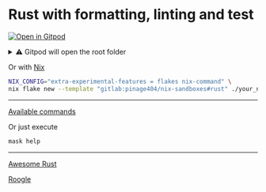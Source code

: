 # Rust with formatting, linting and test

[![Open in Gitpod](https://gitpod.io/button/open-in-gitpod.svg)](https://gitpod.io/#WORKDIR=rust/https://gitlab.com/pinage404/nix-sandboxes)

<details>
<summary>⚠️ Gitpod will open the root folder</summary>

Due to [some limitations of Gitpod](https://github.com/gitpod-io/gitpod/issues/5521), we cannot simply open a sub-folder

Opening in Gitpod will open the root folder

Two terminals will be opened :

1. the first in the root folder
2. the second in the target folder

Both terminals automatically load the environment of their current folder

![Screenshot of Gitpod showing two terminals open, the second being open in the target folder](../gitpod.png)

</details>

Or with [Nix](https://nixos.org)

```sh
NIX_CONFIG="extra-experimental-features = flakes nix-command" \
nix flake new --template "gitlab:pinage404/nix-sandboxes#rust" ./your_new_project_directory
```

---

[Available commands](./maskfile.md)

Or just execute

```sh
mask help
```

---

[Awesome Rust](https://github.com/rust-unofficial/awesome-rust#readme)

[Roogle](https://roogle.hkmatsumoto.com)
